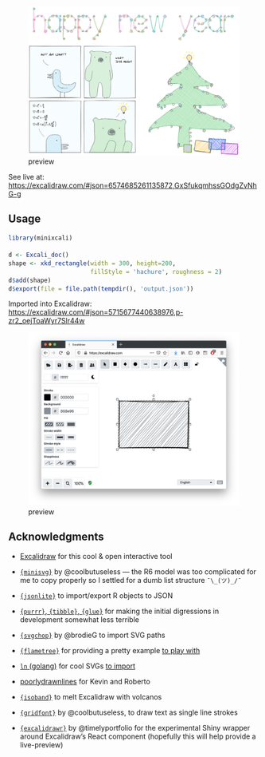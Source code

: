 
<!-- README.md is generated from README.Rmd. Please edit that file -->

<figure>
<img src="man/figures/overview.png" alt="preview" />
<figcaption aria-hidden="true">preview</figcaption>
</figure>

See live at:
<https://excalidraw.com/#json=6574685261135872,GxSfukqmhssGOdgZvNhG-g>

## Usage

``` r
library(minixcali)

d <- Excali_doc()
shape <- xkd_rectangle(width = 300, height=200,
                       fillStyle = 'hachure', roughness = 2)
d$add(shape)
d$export(file = file.path(tempdir(), 'output.json'))
```

Imported into Excalidraw:
<https://excalidraw.com/#json=5715677440638976,p-zr2_oejToaWyr7Slr44w>

<figure>
<img src="man/figures/rectangle.png" alt="preview" />
<figcaption aria-hidden="true">preview</figcaption>
</figure>

## Acknowledgments

- [Excalidraw](https://excalidraw.com/) for this cool & open interactive
  tool

- [`{minisvg}`](https://coolbutuseless.github.io/package/minisvg/) by
  @coolbutuseless — the R6 model was too complicated for me to copy
  properly so I settled for a dumb list structure `¯\_(ツ)_/¯`

- [`{jsonlite}`](https://CRAN.R-project.org/package=jsonlite) to
  import/export R objects to JSON

- [`{purrr}`, `{tibble}`, `{glue}`](https://www.tidyverse.org/) for
  making the initial digressions in development somewhat less terrible

- [`{svgchop}`](https://github.com/brodieG/svgchop) by @brodieG to
  import SVG paths

- [`{flametree}`](https://flametree.djnavarro.net/) for providing a
  pretty example [to play
  with](https://baptiste.github.io/minixcali/articles/FlameTree.html)

- [`ln` (golang)](https://godoc.org/github.com/fogleman/ln/ln) for cool
  SVGs [to
  import](https://baptiste.github.io/minixcali/articles/SvgChop.html)

- [poorlydrawnlines](http://www.poorlydrawnlines.com/) for Kevin and
  Roberto

- [`{isoband}`](https://wilkelab.org/isoband/) to melt Excalidraw with
  volcanos

- [`{gridfont}`](https://github.com/coolbutuseless/gridfont) by
  @coolbutuseless, to draw text as single line strokes

- [`{excalidrawr}`](https://github.com/timelyportfolio/excalidrawr) by
  @timelyportfolio for the experimental Shiny wrapper around
  Excalidraw’s React component (hopefully this will help provide a
  live-preview)
